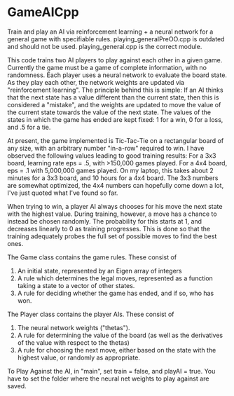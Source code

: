 # GameAICpp
Train and play an AI via  reinforcement learning + a neural network for a general game with specifiable rules.
playing_generalPreOO.cpp is outdated and should not be used.  playing_general.cpp is the correct module.

This code trains two AI players to play against each other in a given game.  Currently the game
must be a game of complete information, with no randomness.  Each player uses a neural network
to evaluate the board state.  As they play each other, the network weights are updated via
"reinforcement learning".  The principle behind this is simple:  If an AI thinks that the next state
has a value different than the current state, then this is considered a "mistake", 
and the weights are updated to move the value of the current state towards the value of the next state.
The values of the states in which the game has ended are kept fixed: 1 for a win, 0 for a loss, and
.5 for a tie.

At present, the game implemented is Tic-Tac-Tie on a rectangular board of any size, with
an arbitrary number "in-a-row" required to win.  I have observed the following values leading to good
training results:  For a 3x3 board, learning rate eps = .5, with >150,000 games played.
For a 4x4 board, eps = .1 with 5,000,000 games played.  On my laptop, this takes about 2 minutes for a 
3x3 board, and 10 hours for a 4x4 board.  The 3x3 numbers are somewhat optimized, the 4x4 numbers can hopefully
come down a lot, I've just quoted what I've found so far.

When trying to win, a player AI always chooses for his move the next state with the highest value.  During
training, however, a move has a chance to instead be chosen randomly.  The probability for this starts
at 1, and decreases linearly to 0 as training progresses.  This is done so that the training adequately
probes the full set of possible moves to find the best ones.

The Game class contains the game rules.  These consist of
1) An initial state, represented by an Eigen array of integers
2) A rule which determines the legal moves, represented as a function taking a state
to a vector of other states.
3) A rule for deciding whether the game has ended, and if so, who has won.

The Player class contains the player AIs.  These consist of 
1) The neural network weights ("thetas").
2) A rule for determining the value of the board (as well as the derivatives of the value
with respect to the thetas)
3) A rule for choosing the next move, either based on the state with the highest value, or
randomly as appropriate.

To Play Against the AI, in "main", set train = false, and playAI = true.  You have to set the folder where the neural
net weights to play against are saved.
